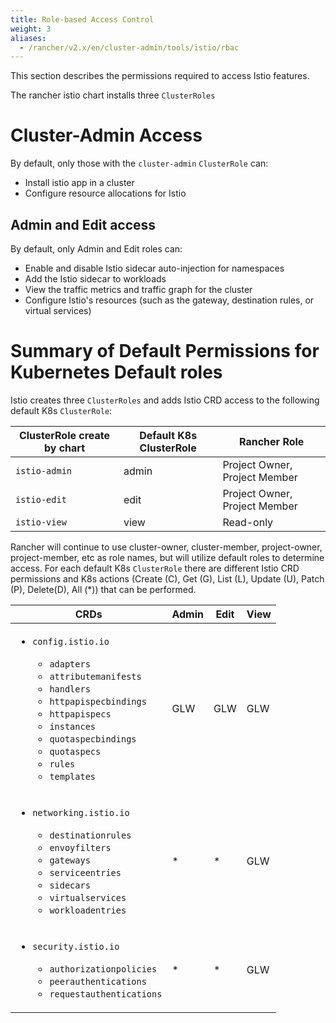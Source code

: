 ```yaml
---
title: Role-based Access Control
weight: 3
aliases:
  - /rancher/v2.x/en/cluster-admin/tools/istio/rbac
---
```


This section describes the permissions required to access Istio features.

The rancher istio chart installs three `ClusterRoles` 

# Cluster-Admin Access

By default, only those with the `cluster-admin` `ClusterRole` can:

- Install istio app in a cluster
- Configure resource allocations for Istio


## Admin and Edit access

By default, only Admin and Edit roles can:

- Enable and disable Istio sidecar auto-injection for namespaces
- Add the Istio sidecar to workloads
- View the traffic metrics and traffic graph for the cluster
- Configure Istio's resources (such as the gateway, destination rules, or virtual services)

# Summary of Default Permissions for Kubernetes Default roles

Istio creates three `ClusterRoles` and adds Istio CRD access to the following default K8s `ClusterRole`:

| ClusterRole create by chart | Default K8s ClusterRole  | Rancher Role | 
| ------------------------------| ---------------------------|---------|
| `istio-admin` | admin| Project Owner, Project Member | 
| `istio-edit`| edit | Project Owner, Project Member | 
| `istio-view` | view | Read-only | 

Rancher will continue to use cluster-owner, cluster-member, project-owner, project-member, etc as role names, but will utilize default roles to determine access. For each default K8s `ClusterRole` there are different Istio CRD permissions and K8s actions (Create (C), Get (G), List (L), Update (U), Patch (P), Delete(D), All (*)) that can be performed. 


|CRDs                        | Admin | Edit | View | 
|----------------------------| ------| -----| -----|
| <ul><li>`config.istio.io`</li><ul><li>`adapters`</li><li>`attributemanifests`<li>`handlers`</li><li>`httpapispecbindings`</li><li>`httpapispecs`</li><li>`instances`</li><li>`quotaspecbindings`</li><li>`quotaspecs`</li><li>`rules`</lli><li>`templates`</li></ul></ul>| GLW | GLW | GLW|
|<ul><li>`networking.istio.io`</li><ul><li>`destinationrules`</li><li>`envoyfilters`<li>`gateways`</li><li>`serviceentries`</li><li>`sidecars`</li><li>`virtualservices`</li><li>`workloadentries`</li></ul></ul>| * | * | GLW |
|<ul><li>`security.istio.io`</li><ul><li>`authorizationpolicies`</li><li>`peerauthentications`<li>`requestauthentications`</li></ul></ul>| * | * | GLW |